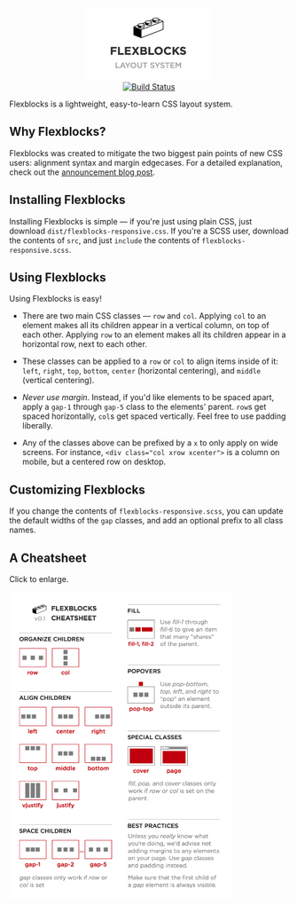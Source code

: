 <p align="center">
  <img src="https://raw.githubusercontent.com/lord/img/master/logo-flexblocks.png" alt="Flexblocks: Layout System" width="226">
  <br>
  <a href="https://travis-ci.org/lord/flexblocks">
    <img src="https://travis-ci.org/lord/flexblocks.svg?branch=master" alt="Build Status">
  </a>
  <br>
</p>

Flexblocks is a lightweight, easy-to-learn CSS layout system.

## Why Flexblocks?

Flexblocks was created to mitigate the two biggest pain points of new CSS users: alignment syntax and margin edgecases. For a detailed explanation, check out the [announcement blog post](https://lord.io/blog/2016/flexblocks/).

## Installing Flexblocks

Installing Flexblocks is simple — if you're just using plain CSS, just download `dist/flexblocks-responsive.css`. If you're a SCSS user, download the contents of `src`, and just `include` the contents of `flexblocks-responsive.scss`.

## Using Flexblocks

Using Flexblocks is easy!

- There are two main CSS classes — `row` and `col`. Applying `col` to an element makes all its children appear in a vertical column, on top of each other. Applying `row` to an element makes all its children appear in a horizontal row, next to each other.

- These classes can be applied to a `row` or `col` to align items inside of it: `left`, `right`, `top`, `bottom`, `center` (horizontal centering), and `middle` (vertical centering).

- *Never use margin*. Instead, if you'd like elements to be spaced apart, apply a `gap-1` through `gap-5` class to the elements' parent. `row`s get spaced horizontally, `col`s get spaced vertically. Feel free to use padding liberally.

- Any of the classes above can be prefixed by a `x` to only apply on wide screens. For instance, `<div class="col xrow xcenter">` is a column on mobile, but a centered row on desktop.

## Customizing Flexblocks

If you change the contents of `flexblocks-responsive.scss`, you can update the default widths of the `gap` classes, and add an optional prefix to all class names.

## A Cheatsheet

Click to enlarge.

<img src="https://raw.githubusercontent.com/lord/img/master/cheatsheet-flexblocks.png" alt="Flexblocks: Layout System" width="400">
